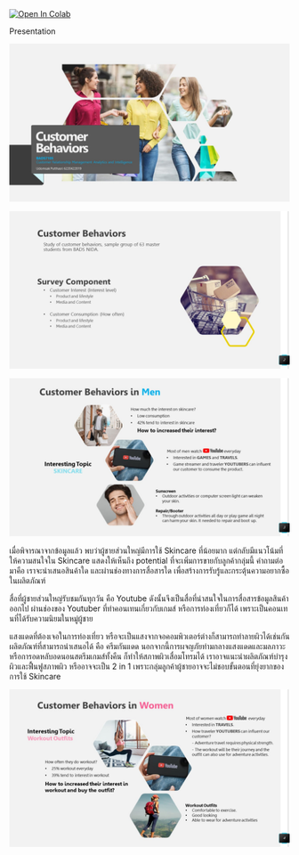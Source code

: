 
<a href="https://colab.research.google.com/github/Udomsak-Putthasri/BADS7105-CRM-Analytics/blob/main/Homework%2001%20-%20Analysis%20of%20Customer%20Behaviours/HW01_Costomer_Behaviors.ipynb">
  <img src="https://colab.research.google.com/assets/colab-badge.svg" alt="Open In Colab"/>
</a>

Presentation

![alt text](https://github.com/Udomsak-Putthasri/BADS7105-CRM-Analytics/blob/main/Homework%2001%20-%20Analysis%20of%20Customer%20Behaviours/Present%20Page1.jpg?raw=true)

![alt text](https://github.com/Udomsak-Putthasri/BADS7105-CRM-Analytics/blob/main/Homework%2001%20-%20Analysis%20of%20Customer%20Behaviours/Present%20Page2.jpg?raw=true)

![alt text](https://github.com/Udomsak-Putthasri/BADS7105-CRM-Analytics/blob/main/Homework%2001%20-%20Analysis%20of%20Customer%20Behaviours/Present%20Page3.jpg?raw=true)

เมื่อพิจารณาจากข้อมูลแล้ว พบว่าผู้ชายส่วนใหญ่มีการใช้ Skincare ที่น้อยมาก แต่กลับมีแนวโน้มที่ให้ความสนใจใน Skincare แสดงให้เห็นถึง potential ที่จะเพิ่มการขายกับลูกค้ากลุ่มนี้ คำถามต่อมาคือ เราจะนำเสนอสินค้าใด และผ่านช่องทางการสื่อสารใด เพื่อสร้างการรับรู้และกระตุ้นความอยากซื้อในผลิตภัณฑ์ 

สื่อที่ผู้ชายส่วนใหญ่รับชมกันทุกวัน คือ Youtube ดังนั้นจึงเป็นสื่อที่น่าสนใจในการสื่อสารข้อมูลสินค้าออกไป ผ่านช่องของ Youtuber ที่ทำคอนเทนเกี่ยวกับเกมส์ หรือการท่องเที่ยวก็ได้ เพราะเป็นคอนเทนที่ได้รับความนิยมในหมู่ผู้ชาย

แสงแดดที่ต้องเจอในการท่องเที่ยว หรือจะเป็นแสงจากจอคอมพิวเตอร์ต่างก็สามารถทำลายผิวได้เช่นกัน ผลิตภัณฑ์ที่สามารถนำเสนอได้ คือ ครีมกันแดด นอกจากนี้การผจญภัยท่ามกลางแสงแดดและมลภาวะ หรือการอดหลับอดนอนสตรีมเกมส์ทั้งคืน ก็ทำให้สภาพผิวเสื่อมโทรมได้ เราอาจแนะนำผลิตภัณฑ์บำรุงผิวและฟื้นฟูสภาพผิว หรืออาจจะเป็น 2 in 1 เพราะกลุ่มลูกค้าผู้ชายอาจจะไม่ชอบขั้นตอนที่ยุ่งยากของการใช้ Skincare

![alt text](https://github.com/Udomsak-Putthasri/BADS7105-CRM-Analytics/blob/main/Homework%2001%20-%20Analysis%20of%20Customer%20Behaviours/Present%20Page4.jpg?raw=true)
